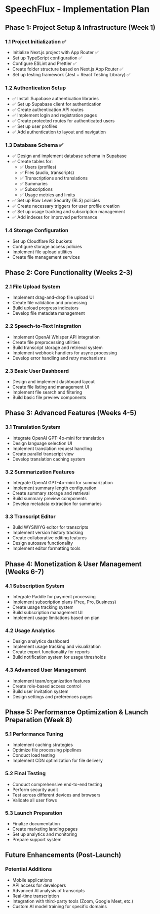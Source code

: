 # SpeechFlux - Implementation Plan

## Phase 1: Project Setup & Infrastructure (Week 1)

### 1.1 Project Initialization ✅
- Initialize Next.js project with App Router ✅
- Set up TypeScript configuration ✅
- Configure ESLint and Prettier ✅
- Create folder structure based on Next.js App Router ✅
- Set up testing framework (Jest + React Testing Library) ✅

### 1.2 Authentication Setup
- ✅ Install Supabase authentication libraries
- ✅ Set up Supabase client for authentication
- ✅ Create authentication API routes
- ✅ Implement login and registration pages
- ✅ Create protected routes for authenticated users
- ✅ Set up user profiles
- ✅ Add authentication to layout and navigation

### 1.3 Database Schema ✅
- ✅ Design and implement database schema in Supabase
- ✅ Create tables for:
  - ✅ Users (profiles)
  - ✅ Files (audio, transcripts)
  - ✅ Transcriptions and translations
  - ✅ Summaries
  - ✅ Subscriptions
  - ✅ Usage metrics and limits
- ✅ Set up Row Level Security (RLS) policies
- ✅ Create necessary triggers for user profile creation
- ✅ Set up usage tracking and subscription management
- ✅ Add indexes for improved performance

### 1.4 Storage Configuration
- Set up Cloudflare R2 buckets
- Configure storage access policies
- Implement file upload utilities
- Create file management services

## Phase 2: Core Functionality (Weeks 2-3)

### 2.1 File Upload System
- Implement drag-and-drop file upload UI
- Create file validation and processing
- Build upload progress indicators
- Develop file metadata management

### 2.2 Speech-to-Text Integration
- Implement OpenAI Whisper API integration
- Create file preprocessing utilities
- Build transcript storage and retrieval system
- Implement webhook handlers for async processing
- Develop error handling and retry mechanisms

### 2.3 Basic User Dashboard
- Design and implement dashboard layout
- Create file listing and management UI
- Implement file search and filtering
- Build basic file preview components

## Phase 3: Advanced Features (Weeks 4-5)

### 3.1 Translation System
- Integrate OpenAI GPT-4o-mini for translation
- Design language selection UI
- Implement translation request handling
- Create parallel transcript view
- Develop translation caching system

### 3.2 Summarization Features
- Integrate OpenAI GPT-4o-mini for summarization
- Implement summary length configuration
- Create summary storage and retrieval
- Build summary preview components
- Develop metadata extraction for summaries

### 3.3 Transcript Editor
- Build WYSIWYG editor for transcripts
- Implement version history tracking
- Create collaborative editing features
- Design autosave functionality
- Implement editor formatting tools

## Phase 4: Monetization & User Management (Weeks 6-7)

### 4.1 Subscription System
- Integrate Paddle for payment processing
- Implement subscription plans (Free, Pro, Business)
- Create usage tracking system
- Build subscription management UI
- Implement usage limitations based on plan

### 4.2 Usage Analytics
- Design analytics dashboard
- Implement usage tracking and visualization
- Create export functionality for reports
- Build notification system for usage thresholds

### 4.3 Advanced User Management
- Implement team/organization features
- Create role-based access control
- Build user invitation system
- Design settings and preferences pages

## Phase 5: Performance Optimization & Launch Preparation (Week 8)

### 5.1 Performance Tuning
- Implement caching strategies
- Optimize file processing pipelines
- Conduct load testing
- Implement CDN optimization for file delivery

### 5.2 Final Testing
- Conduct comprehensive end-to-end testing
- Perform security audit
- Test across different devices and browsers
- Validate all user flows

### 5.3 Launch Preparation
- Finalize documentation
- Create marketing landing pages
- Set up analytics and monitoring
- Prepare support system

## Future Enhancements (Post-Launch)

### Potential Additions
- Mobile applications
- API access for developers
- Advanced AI analysis of transcripts
- Real-time transcription
- Integration with third-party tools (Zoom, Google Meet, etc.)
- Custom AI model training for specific domains 